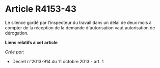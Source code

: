 # Article R4153-43

Le silence gardé par l'inspecteur du travail dans un délai de deux mois à compter de la réception de la demande
d'autorisation vaut autorisation de dérogation.

**Liens relatifs à cet article**

_Créé par_:

  - Décret n°2013-914 du 11 octobre 2013 - art. 1
